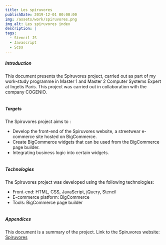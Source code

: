 ```yaml
---
title: Les spiruvores
publishDate: 2019-12-01 00:00:00
img: /assets/work/spiruvores.png
img_alt: Les spiruvores index
description: |
tags:
  - Stencil JS
  - Javascript
  - Scss
---
```


##### Introduction
This document presents the Spiruvores project, carried out as part of my work-study programme in Master 1 and Master 2 Computer Systems Expert at Ingetis Paris. This project was carried out in collaboration with the company COGENIO.
<br><br>

##### Targets
The Spiruvores project aims to :
- Develop the front-end of the Spiruvores website, a streetwear e-commerce site hosted on BigCommerce.
- Create BigCommerce widgets that can be used from the BigCommerce page builder.
- Integrating business logic into certain widgets.
<br><br>

##### Technologies
The Spiruvores project was developed using the following technologies:
- Front-end: HTML, CSS, JavaScript, jQuery, Stencil
- E-commerce platform: BigCommerce
- Tools: BigCommerce page builder
<br><br>

##### Appendices
This document is a summary of the project.
Link to the Spiruvores website: [Spiruvores](https://www.spiruvores.com/)
